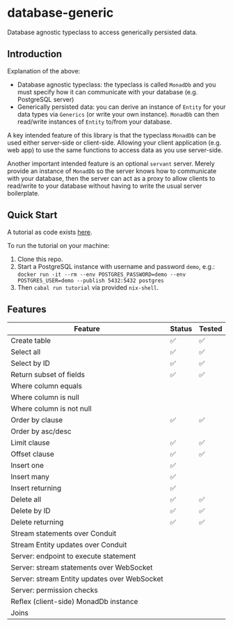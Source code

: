 # database-generic

Database agnostic typeclass to access generically persisted data.

## Introduction

Explanation of the above:
- Database agnostic typeclass: the typeclass is called `MonadDb` and you must
  specify how it can communicate with your database (e.g. PostgreSQL server)
- Generically persisted data: you can derive an instance of `Entity` for your
  data types via `Generics` (or write your own instance). `MonadDb` can then
  read/write instances of `Entity` to/from your database.

A key intended feature of this library is that the typeclass `MonadDb` can be
used either server-side or client-side. Allowing your client application (e.g.
web app) to use the same functions to access data as you use server-side.

Another important intended feature is an optional `servant` server. Merely
provide an instance of `MonadDb` so the server knows how to communicate with
your database, then the server can act as a proxy to allow clients to read/write
to your database without having to write the usual server boilerplate.

## Quick Start

A tutorial as code exists [here](tutorial/tutorial/Main.hs).

To run the tutorial on your machine:
1. Clone this repo.
2. Start a PostgreSQL instance with username and password `demo`, e.g.:
  `docker run -it --rm --env POSTGRES_PASSWORD=demo --env POSTGRES_USER=demo --publish 5432:5432 postgres`
3. Then `cabal run tutorial` via provided `nix-shell`.

## Features

| Feature                                      | Status | Tested |
|----------------------------------------------|--------|--------|
| Create table                                 | ✅     | ✅     |
| Select all                                   | ✅     | ✅     |
| Select by ID                                 | ✅     | ✅     |
| Return subset of fields                      | ✅     | ✅     |
| Where column equals                          |        |        |
| Where column is null                         |        |        |
| Where column is not null                     |        |        |
| Order by clause                              | ✅     | ✅     |
| Order by asc/desc                            |        |        |
| Limit clause                                 | ✅     | ✅     |
| Offset clause                                | ✅     | ✅     |
| Insert one                                   | ✅     |        |
| Insert many                                  | ✅     |        |
| Insert returning                             | ✅     |        |
| Delete all                                   | ✅     | ✅     |
| Delete by ID                                 | ✅     | ✅     |
| Delete returning                             | ✅     | ✅     |
| Stream statements over Conduit               |        |        |
| Stream Entity updates over Conduit           |        |        |
| Server: endpoint to execute statement        |        |        |
| Server: stream statements over WebSocket     |        |        |
| Server: stream Entity updates over WebSocket |        |        |
| Server: permission checks                    |        |        |
| Reflex (client-side) MonadDb instance        |        |        |
| Joins                                        |        |        |
